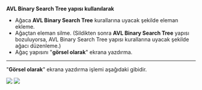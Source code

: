 **AVL Binary Search Tree yapısı kullanılarak**
- Ağaca **AVL Binary Search Tree** kurallarına uyacak şekilde eleman ekleme.
- Ağaçtan eleman silme. (Sildikten sonra **AVL Binary Search Tree** yapısı bozuluyorsa, AVL Binary Search Tree yapısı kurallarına uyacak şekilde ağacı düzenleme.)
- Ağaç yapısını "**görsel olarak**" ekrana yazdırma.

------------

"**Görsel olarak**" ekrana yazdırma işlemi aşağıdaki gibidir.

![](https://i.hizliresim.com/flx3x1b.png) 
![](https://i.hizliresim.com/370ji6t.png) 
